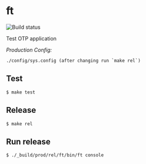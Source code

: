 ft
=====

![Build status](https://github.com/Elzor/ft/workflows/Erlang%20CI/badge.svg)

Test OTP application

*Production Config:*

    ./config/sys.config (after changing run `make rel`)


Test
-----

    $ make test

Release
-----

    $ make rel

Run release
-----

    $ ./_build/prod/rel/ft/bin/ft console
